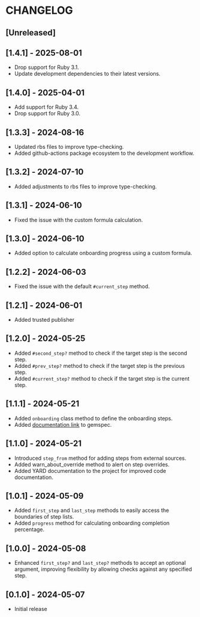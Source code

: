 # CHANGELOG

## [Unreleased]

## [1.4.1] - 2025-08-01

- Drop support for Ruby 3.1.
- Update development dependencies to their latest versions.

## [1.4.0] - 2025-04-01

- Add support for Ruby 3.4.
- Drop support for Ruby 3.0.

## [1.3.3] - 2024-08-16

- Updated rbs files to improve type-checking.
- Added github-actions package ecosystem to the development workflow.

## [1.3.2] - 2024-07-10

- Added adjustments to rbs files to improve type-checking.

## [1.3.1] - 2024-06-10

- Fixed the issue with the custom formula calculation.

## [1.3.0] - 2024-06-10

- Added option to calculate onboarding progress using a custom formula.

## [1.2.2] - 2024-06-03

- Fixed the issue with the default `#current_step` method.

## [1.2.1] - 2024-06-01

- Added trusted publisher

## [1.2.0] - 2024-05-25

- Added `#second_step?` method to check if the target step is the second step.
- Added `#prev_step?` method to check if the target step is the previous step.
- Added `#current_step?` method to check if the target step is the current step.

## [1.1.1] - 2024-05-21

- Added `onboarding` class method to define the onboarding steps.
- Added [documentation link](https://rubydoc.info/gems/onboardable) to gemspec.

## [1.1.0] - 2024-05-21

- Introduced `step_from` method for adding steps from external sources.
- Added warn_about_override method to alert on step overrides.
- Added YARD documentation to the project for improved code documentation.

## [1.0.1] - 2024-05-09

- Added `first_step` and `last_step` methods to easily access
  the boundaries of step lists.
- Added `progress` method for calculating onboarding completion percentage.

## [1.0.0] - 2024-05-08

- Enhanced `first_step?` and `last_step?` methods to accept an optional argument,
  improving flexibility by allowing checks against any specified step.

## [0.1.0] - 2024-05-07

- Initial release
